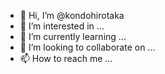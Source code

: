 - 👋 Hi, I’m @kondohirotaka
- 👀 I’m interested in ...
- 🌱 I’m currently learning ...
- 💞️ I’m looking to collaborate on ...
- 📫 How to reach me ...

<!---
kondohirotaka/kondohirotaka is a ✨ special ✨ repository because its `README.md` (this file) appears on your GitHub profile.
You can click the Preview link to take a look at your changes.
--->
